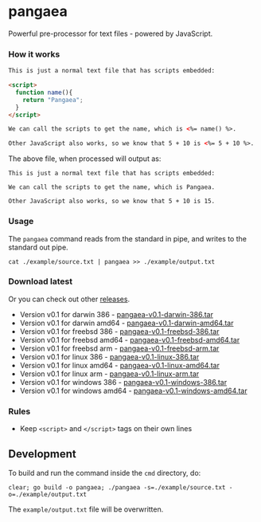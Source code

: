 pangaea
=======

Powerful pre-processor for text files - powered by JavaScript.

### How it works

```html
This is just a normal text file that has scripts embedded:

<script>
  function name(){
    return "Pangaea";
  }
</script>

We can call the scripts to get the name, which is <%= name() %>.

Other JavaScript also works, so we know that 5 + 10 is <%= 5 + 10 %>.
```

The above file, when processed will output as:

```
This is just a normal text file that has scripts embedded:

We can call the scripts to get the name, which is Pangaea.

Other JavaScript also works, so we know that 5 + 10 is 15.
```

### Usage

The `pangaea` command reads from the standard in pipe, and writes to the standard out pipe.

```
cat ./example/source.txt | pangaea >> ./example/output.txt
```

### Download latest

Or you can check out other [releases](https://github.com/stretchr/pangaea/releases).

  * Version v0.1 for darwin 386 - [pangaea-v0.1-darwin-386.tar](https://github.com/stretchr/pangaea/releases/download/v0.1.0/pangaea-v0.1-darwin-386.tar)
  * Version v0.1 for darwin amd64 - [pangaea-v0.1-darwin-amd64.tar](https://github.com/stretchr/pangaea/releases/download/v0.1.0/pangaea-v0.1-darwin-amd64.tar)
  * Version v0.1 for freebsd 386 - [pangaea-v0.1-freebsd-386.tar](https://github.com/stretchr/pangaea/releases/download/v0.1.0/pangaea-v0.1-freebsd-386.tar)
  * Version v0.1 for freebsd amd64 - [pangaea-v0.1-freebsd-amd64.tar](https://github.com/stretchr/pangaea/releases/download/v0.1.0/pangaea-v0.1-freebsd-amd64.tar)
  * Version v0.1 for freebsd arm - [pangaea-v0.1-freebsd-arm.tar](https://github.com/stretchr/pangaea/releases/download/v0.1.0/pangaea-v0.1-freebsd-arm.tar)
  * Version v0.1 for linux 386 - [pangaea-v0.1-linux-386.tar](https://github.com/stretchr/pangaea/releases/download/v0.1.0/pangaea-v0.1-linux-386.tar)
  * Version v0.1 for linux amd64 - [pangaea-v0.1-linux-amd64.tar](https://github.com/stretchr/pangaea/releases/download/v0.1.0/pangaea-v0.1-linux-amd64.tar)
  * Version v0.1 for linux arm - [pangaea-v0.1-linux-arm.tar](https://github.com/stretchr/pangaea/releases/download/v0.1.0/pangaea-v0.1-linux-arm.tar)
  * Version v0.1 for windows 386 - [pangaea-v0.1-windows-386.tar](https://github.com/stretchr/pangaea/releases/download/v0.1.0/pangaea-v0.1-windows-386.tar)
  * Version v0.1 for windows amd64 - [pangaea-v0.1-windows-amd64.tar](https://github.com/stretchr/pangaea/releases/download/v0.1.0/pangaea-v0.1-windows-amd64.tar)

### Rules

  * Keep `<script>` and `</script>` tags on their own lines

## Development

To build and run the command inside the `cmd` directory, do:

```
clear; go build -o pangaea; ./pangaea -s=./example/source.txt -o=./example/output.txt
```

The `example/output.txt` file will be overwritten.
